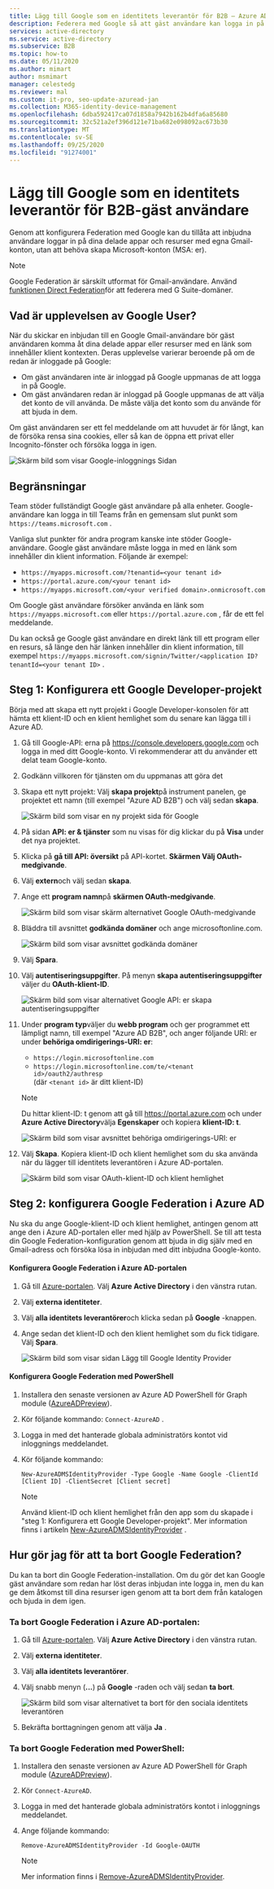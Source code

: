 ```yaml
---
title: Lägg till Google som en identitets leverantör för B2B – Azure AD
description: Federera med Google så att gäst användare kan logga in på dina Azure AD-appar med sitt eget Gmail-konto
services: active-directory
ms.service: active-directory
ms.subservice: B2B
ms.topic: how-to
ms.date: 05/11/2020
ms.author: mimart
author: msmimart
manager: celestedg
ms.reviewer: mal
ms.custom: it-pro, seo-update-azuread-jan
ms.collection: M365-identity-device-management
ms.openlocfilehash: 6dba592417ca07d1858a7942b162b4dfa6a85680
ms.sourcegitcommit: 32c521a2ef396d121e71ba682e098092ac673b30
ms.translationtype: MT
ms.contentlocale: sv-SE
ms.lasthandoff: 09/25/2020
ms.locfileid: "91274001"
---
```

# <a name="add-google-as-an-identity-provider-for-b2b-guest-users"></a>Lägg till Google som en identitets leverantör för B2B-gäst användare

Genom att konfigurera Federation med Google kan du tillåta att inbjudna användare loggar in på dina delade appar och resurser med egna Gmail-konton, utan att behöva skapa Microsoft-konton (MSA: er). 

> [!NOTE]
> Google Federation är särskilt utformat för Gmail-användare. Använd [funktionen Direct Federation](direct-federation.md)för att federera med G Suite-domäner.

## <a name="what-is-the-experience-for-the-google-user"></a>Vad är upplevelsen av Google User?
När du skickar en inbjudan till en Google Gmail-användare bör gäst användaren komma åt dina delade appar eller resurser med en länk som innehåller klient kontexten. Deras upplevelse varierar beroende på om de redan är inloggade på Google:
  - Om gäst användaren inte är inloggad på Google uppmanas de att logga in på Google.
  - Om gäst användaren redan är inloggad på Google uppmanas de att välja det konto de vill använda. De måste välja det konto som du använde för att bjuda in dem.

Om gäst användaren ser ett fel meddelande om att huvudet är för långt, kan de försöka rensa sina cookies, eller så kan de öppna ett privat eller Incognito-fönster och försöka logga in igen.

![Skärm bild som visar Google-inloggnings Sidan](media/google-federation/google-sign-in.png)

## <a name="limitations"></a>Begränsningar

Team stöder fullständigt Google gäst användare på alla enheter. Google-användare kan logga in till Teams från en gemensam slut punkt som `https://teams.microsoft.com` .

Vanliga slut punkter för andra program kanske inte stöder Google-användare. Google gäst användare måste logga in med en länk som innehåller din klient information. Följande är exempel:
  * `https://myapps.microsoft.com/?tenantid=<your tenant id>`
  * `https://portal.azure.com/<your tenant id>`
  * `https://myapps.microsoft.com/<your verified domain>.onmicrosoft.com`

   Om Google gäst användare försöker använda en länk som `https://myapps.microsoft.com` eller `https://portal.azure.com` , får de ett fel meddelande.

Du kan också ge Google gäst användare en direkt länk till ett program eller en resurs, så länge den här länken innehåller din klient information, till exempel `https://myapps.microsoft.com/signin/Twitter/<application ID?tenantId=<your tenant ID>` . 

## <a name="step-1-configure-a-google-developer-project"></a>Steg 1: Konfigurera ett Google Developer-projekt
Börja med att skapa ett nytt projekt i Google Developer-konsolen för att hämta ett klient-ID och en klient hemlighet som du senare kan lägga till i Azure AD. 
1. Gå till Google-API: erna på https://console.developers.google.com och logga in med ditt Google-konto. Vi rekommenderar att du använder ett delat team Google-konto.
2. Godkänn villkoren för tjänsten om du uppmanas att göra det
3. Skapa ett nytt projekt: Välj **skapa projekt**på instrument panelen, ge projektet ett namn (till exempel "Azure AD B2B") och välj sedan **skapa**. 
   
   ![Skärm bild som visar en ny projekt sida för Google](media/google-federation/google-new-project.png)

4. På sidan **API: er & tjänster** som nu visas för dig klickar du på **Visa** under det nya projektet.

5. Klicka på **gå till API: översikt** på API-kortet. **Skärmen Välj OAuth-medgivande**.

6. Välj **extern**och välj sedan **skapa**. 

7. Ange ett **program namn**på **skärmen OAuth-medgivande**. 

   ![Skärm bild som visar skärm alternativet Google OAuth-medgivande](media/google-federation/google-oauth-consent-screen.png)

8. Bläddra till avsnittet **godkända domäner** och ange microsoftonline.com.

   ![Skärm bild som visar avsnittet godkända domäner](media/google-federation/google-oauth-authorized-domains.PNG)

9. Välj **Spara**.

10. Välj **autentiseringsuppgifter**. På menyn **skapa autentiseringsuppgifter** väljer du **OAuth-klient-ID**.

    ![Skärm bild som visar alternativet Google API: er skapa autentiseringsuppgifter](media/google-federation/google-api-credentials.png)

11. Under **program typ**väljer du **webb program** och ger programmet ett lämpligt namn, till exempel "Azure AD B2B", och anger följande URI: er under **behöriga omdirigerings-URI: er**:
    - `https://login.microsoftonline.com` 
    - `https://login.microsoftonline.com/te/<tenant id>/oauth2/authresp` <br>(där `<tenant id>` är ditt klient-ID)
   
    > [!NOTE]
    > Du hittar klient-ID: t genom att gå till https://portal.azure.com och under **Azure Active Directory**välja **Egenskaper** och kopiera **klient-ID: t**.

    ![Skärm bild som visar avsnittet behöriga omdirigerings-URI: er](media/google-federation/google-create-oauth-client-id.png)

12. Välj **Skapa**. Kopiera klient-ID och klient hemlighet som du ska använda när du lägger till identitets leverantören i Azure AD-portalen.

    ![Skärm bild som visar OAuth-klient-ID och klient hemlighet](media/google-federation/google-auth-client-id-secret.png)

## <a name="step-2-configure-google-federation-in-azure-ad"></a>Steg 2: konfigurera Google Federation i Azure AD 
Nu ska du ange Google-klient-ID och klient hemlighet, antingen genom att ange den i Azure AD-portalen eller med hjälp av PowerShell. Se till att testa din Google Federation-konfiguration genom att bjuda in dig själv med en Gmail-adress och försöka lösa in inbjudan med ditt inbjudna Google-konto. 

#### <a name="to-configure-google-federation-in-the-azure-ad-portal"></a>Konfigurera Google Federation i Azure AD-portalen 
1. Gå till [Azure-portalen](https://portal.azure.com). Välj **Azure Active Directory** i den vänstra rutan. 
2. Välj **externa identiteter**.
3. Välj **alla identitets leverantörer**och klicka sedan på **Google** -knappen.
4. Ange sedan det klient-ID och den klient hemlighet som du fick tidigare. Välj **Spara**. 

   ![Skärm bild som visar sidan Lägg till Google Identity Provider](media/google-federation/google-identity-provider.png)

#### <a name="to-configure-google-federation-by-using-powershell"></a>Konfigurera Google Federation med PowerShell
1. Installera den senaste versionen av Azure AD PowerShell för Graph module ([AzureADPreview](https://www.powershellgallery.com/packages/AzureADPreview)).
2. Kör följande kommando: `Connect-AzureAD` .
3. Logga in med det hanterade globala administratörs kontot vid inloggnings meddelandet.  
4. Kör följande kommando: 
   
   `New-AzureADMSIdentityProvider -Type Google -Name Google -ClientId [Client ID] -ClientSecret [Client secret]`
 
   > [!NOTE]
   > Använd klient-ID och klient hemlighet från den app som du skapade i "steg 1: Konfigurera ett Google Developer-projekt". Mer information finns i artikeln [New-AzureADMSIdentityProvider](https://docs.microsoft.com/powershell/module/azuread/new-azureadmsidentityprovider?view=azureadps-2.0-preview) . 
 
## <a name="how-do-i-remove-google-federation"></a>Hur gör jag för att ta bort Google Federation?
Du kan ta bort din Google Federation-installation. Om du gör det kan Google gäst användare som redan har löst deras inbjudan inte logga in, men du kan ge dem åtkomst till dina resurser igen genom att ta bort dem från katalogen och bjuda in dem igen. 
 
### <a name="to-delete-google-federation-in-the-azure-ad-portal"></a>Ta bort Google Federation i Azure AD-portalen: 
1. Gå till [Azure-portalen](https://portal.azure.com). Välj **Azure Active Directory** i den vänstra rutan. 
2. Välj **externa identiteter**.
3. Välj **alla identitets leverantörer**.
4. Välj snabb menyn (**...**) på **Google** -raden och välj sedan **ta bort**. 
   
   ![Skärm bild som visar alternativet ta bort för den sociala identitets leverantören](media/google-federation/google-social-identity-providers.png)

1. Bekräfta borttagningen genom att välja **Ja** . 

### <a name="to-delete-google-federation-by-using-powershell"></a>Ta bort Google Federation med PowerShell: 
1. Installera den senaste versionen av Azure AD PowerShell för Graph module ([AzureADPreview](https://www.powershellgallery.com/packages/AzureADPreview)).
2. Kör `Connect-AzureAD`.  
4. Logga in med det hanterade globala administratörs kontot i inloggnings meddelandet.  
5. Ange följande kommando:

    `Remove-AzureADMSIdentityProvider -Id Google-OAUTH`

   > [!NOTE]
   > Mer information finns i [Remove-AzureADMSIdentityProvider](https://docs.microsoft.com/powershell/module/azuread/Remove-AzureADMSIdentityProvider?view=azureadps-2.0-preview). 
